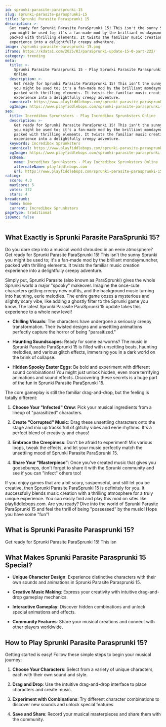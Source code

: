 ```yaml
---
id: sprunki-parasite-parasprunki-15
slug: sprunki-parasite-parasprunki-15
title: Sprunki Parasite Parasprunki 15
description: >-
  Get ready for Sprunki Parasite ParaSprunki 15! This isn't the sunny Sprunki
  you might be used to; it's a fan-made mod by the brilliant mondaymuncher,
  packed with thrilling elements. It twists the familiar music creation
  experience into a delightfully creepy adventure.
image: /sprunki-parasite-parasprunki-15.png
iframe: https://kdata1.com/2025/03/paraSprunki-update-15-0-part-222/
category: trending
meta:
  title: >-
    Sprunki Parasite Parasprunki 15 - Play Sprunki Parasite Parasprunki 15
    Online
  description: >-
    Get ready for Sprunki Parasite ParaSprunki 15! This isn't the sunny Sprunki
    you might be used to; it's a fan-made mod by the brilliant mondaymuncher,
    packed with thrilling elements. It twists the familiar music creation
    experience into a delightfully creepy adventure.
  canonical: https://www.playfiddlebops.com/sprunki-parasite-parasprunki-15/
  ogImage: https://www.playfiddlebops.com/sprunki-parasite-parasprunki-15.png
seo:
  title: Incredibox Sprunksters - Play Incredibox Sprunksters Online
  description: >-
    Get ready for Sprunki Parasite ParaSprunki 15! This isn't the sunny Sprunki
    you might be used to; it's a fan-made mod by the brilliant mondaymuncher,
    packed with thrilling elements. It twists the familiar music creation
    experience into a delightfully creepy adventure.
  keywords: Incredibox Sprunksters
  canonical: https://www.playfiddlebops.com/sprunki-parasite-parasprunki-15/
  ogImage: https://www.playfiddlebops.com/sprunki-parasite-parasprunki-15.png
  schema:
    name: Incredibox Sprunksters - Play Incredibox Sprunksters Online
    alternateName: playfiddlebops.com
    url: https://www.playfiddlebops.com/sprunki-parasite-parasprunki-15/
rating:
  score: 4.3
  maxScore: 5
  votes: 372
  stars: 4
breadcrumb:
  home: home
  current: Incredibox Sprunksters
pageType: traditional
isDemo: false
---
```


## What Exactly is Sprunki Parasite ParaSprunki 15?

Do you dare step into a musical world shrouded in an eerie atmosphere? Get ready for Sprunki Parasite ParaSprunki 15! This isn't the sunny Sprunki you might be used to; it's a fan-made mod by the brilliant mondaymuncher, packed with thrilling elements. It twists the familiar music creation experience into a delightfully creepy adventure.

Simply put, Sprunki Parasite (also known as ParaSprunki) gives the whole Sprunki world a major "spooky" makeover. Imagine the once-cute characters getting creepy new outfits, and the background music turning into haunting, eerie melodies. The entire game oozes a mysterious and slightly scary vibe, like adding a ghostly filter to the Sprunki game you know. The latest Sprunki Parasite ParaSprunki 15 update takes this experience to a whole new level!

- **Chilling Visuals**: The characters have undergone a seriously creepy transformation. Their twisted designs and unsettling animations perfectly capture the horror of being "parasitized."

- **Haunting Soundscapes**: Ready for some earworms? The music in Sprunki Parasite ParaSprunki 15 is filled with unsettling beats, haunting melodies, and various glitch effects, immersing you in a dark world on the brink of collapse.

- **Hidden Spooky Easter Eggs**: Be bold and experiment with different sound combinations! You might just unlock hidden, even more terrifying animations and sound effects. Discovering these secrets is a huge part of the fun in Sprunki Parasite ParaSprunki 15.

The core gameplay is still the familiar drag-and-drop, but the feeling is totally different:

1. **Choose Your "Infected" Crew**: Pick your musical ingredients from a lineup of "parasitized" characters.

1. **Create "Corrupted" Music**: Drag these unsettling characters onto the stage and mix up tracks full of glitchy vibes and eerie rhythms. It's a perfect blend of creativity and chaos!

1. **Embrace the Creepiness**: Don't be afraid to experiment! Mix various loops, tweak the effects, and let your music perfectly match the unsettling mood of Sprunki Parasite ParaSprunki 15.

1. **Share Your "Masterpiece"**: Once you've created music that gives you goosebumps, don't forget to share it with the Sprunki community and see if you can "infect" others too!

If you enjoy games that are a bit scary, suspenseful, and still let you be creative, then Sprunki Parasite ParaSprunki 15 is definitely for you. It successfully blends music creation with a thrilling atmosphere for a truly unique experience. You can easily find and play this mod on sites like playfiddlebops.com. Are you ready? Dive into the world of Sprunki Parasite ParaSprunki 15 and feel the thrill of being "possessed" by the music! Hope you have some "fun"!

## What is Sprunki Parasite Parasprunki 15?

Get ready for Sprunki Parasite ParaSprunki 15! This isn

## What Makes Sprunki Parasite Parasprunki 15 Special?

- **Unique Character Design**: Experience distinctive characters with their own sounds and animations in Sprunki Parasite Parasprunki 15.

- **Creative Music Making**: Express your creativity with intuitive drag-and-drop gameplay mechanics.

- **Interactive Gameplay**: Discover hidden combinations and unlock special animations and effects.

- **Community Features**: Share your musical creations and connect with other players worldwide.

## How to Play Sprunki Parasite Parasprunki 15?

Getting started is easy! Follow these simple steps to begin your musical journey:

1. **Choose Your Characters**: Select from a variety of unique characters, each with their own sound and style.

1. **Drag and Drop**: Use the intuitive drag-and-drop interface to place characters and create music.

1. **Experiment with Combinations**: Try different character combinations to discover new sounds and unlock special features.

1. **Save and Share**: Record your musical masterpieces and share them with the community.
